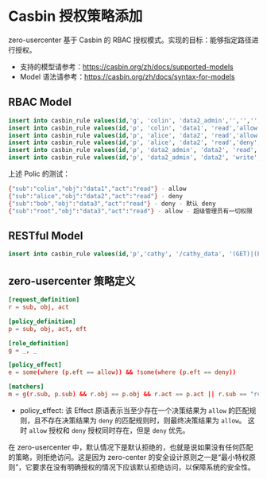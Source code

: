 # Casbin 授权策略添加

zero-usercenter 基于 Casbin 的 RBAC 授权模式。实现的目标：能够指定路径进行授权。

- 支持的模型请参考：https://casbin.org/zh/docs/supported-models
- Model 语法请参考：https://casbin.org/zh/docs/syntax-for-models

## RBAC Model

```sql
insert into casbin_rule values(id,'g', 'colin', 'data2_admin','','','',''); -- colin 用户属于 data2_admin 角色
insert into casbin_rule values(id,'p', 'colin', 'data1', 'read','allow','',''); -- colin 用户对 data1 有 read 权限
insert into casbin_rule values(id,'p', 'alice', 'data2', 'read','allow','',''); 
insert into casbin_rule values(id,'p', 'alice', 'data2', 'read','deny','',''); 
insert into casbin_rule values(id,'p', 'data2_admin', 'data2', 'read','allow','',''); -- data2_admin 角色对 data2 有读权限
insert into casbin_rule values(id,'p', 'data2_admin', 'data2', 'write','allow','',''); -- data2_admin 角色对 data2 有写权限
```

上述 Polic 的测试：
```bash
{"sub":"colin","obj":"data1","act":"read"} - allow
{"sub":"alice","obj":"data2","act":"read"} - deny
{"sub":"bob","obj":"data3","act":"read"} - deny - 默认 deny
{"sub":"root","obj":"data3","act":"read"} - allow - 超级管理员有一切权限
```

## RESTful Model

```sql
insert into casbin_rule values(id,'p','cathy', '/cathy_data', '(GET)|(POST)|(PUT)|(DELETE)');
```

## zero-usercenter 策略定义 

```toml
[request_definition]
r = sub, obj, act

[policy_definition]
p = sub, obj, act, eft

[role_definition]
g = _, _

[policy_effect]
e = some(where (p.eft == allow)) && !some(where (p.eft == deny))

[matchers]
m = g(r.sub, p.sub) && r.obj == p.obj && r.act == p.act || r.sub == "root"`
```

- policy_effect: 该 Effect 原语表示当至少存在一个决策结果为 `allow` 的匹配规则，且不存在决策结果为 `deny` 的匹配规则时，则最终决策结果为 `allow`。 这时 `allow` 授权和 `deny` 授权同时存在，但是 `deny` 优先。

在 zero-usercenter 中，默认情况下是默认拒绝的，也就是说如果没有任何匹配的策略，则拒绝访问。这是因为 zero-center 的安全设计原则之一是“最小特权原则”，它要求在没有明确授权的情况下应该默认拒绝访问，以保障系统的安全性。
